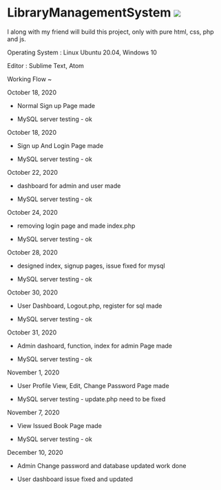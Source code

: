 # LibraryManagementSystem <img src="https://wakatime.com/badge/github/SaadAhmedSalim/LibraryManagementSystem.svg" />
I along with my friend will build this project, only with pure html, css, php and js.

Operating System : Linux Ubuntu 20.04, Windows 10



Editor : Sublime Text, Atom

Working Flow ~

October 18, 2020

- Normal Sign up Page made

- MySQL server testing - ok

October 18, 2020

- Sign up And Login Page made

- MySQL server testing - ok


October 22, 2020

- dashboard for admin and user made

- MySQL server testing - ok


October 24, 2020

- removing login page and made index.php

- MySQL server testing - ok


October 28, 2020

- designed index, signup pages, issue fixed for mysql

- MySQL server testing - ok


October 30, 2020

- User Dashboard, Logout.php, register for sql made

- MySQL server testing - ok


October 31, 2020

- Admin dashoard, function, index for admin Page made

- MySQL server testing - ok


November 1, 2020

- User Profile View, Edit, Change Password Page made

- MySQL server testing - update.php need to be fixed

November 7, 2020

- View Issued Book Page made

- MySQL server testing - ok

December 10, 2020

- Admin Change password and database updated work done

- User dashboard issue fixed and updated


